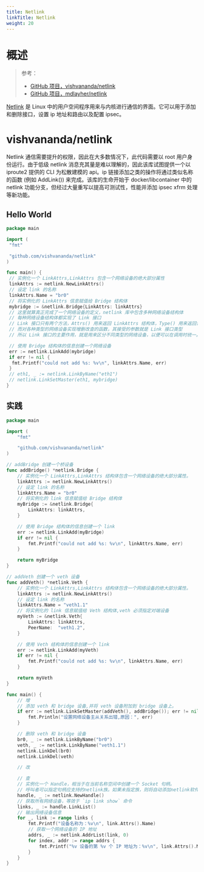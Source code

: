 ```yaml
---
title: Netlink
linkTitle: Netlink
weight: 20
---
```


# 概述

> 参考：
>
> - [GitHub 项目，vishvananda/netlink](https://github.com/vishvananda/netlink)
> - [GitHub 项目，mdlayher/netlink](https://github.com/mdlayher/netlink)

[Netlink](/docs/1.操作系统/Kernel/Network/Linux%20网络栈管理/Netlink/Netlink.md) 是 Linux 中的用户空间程序用来与内核进行通信的界面。它可以用于添加和删除接口，设置 ip 地址和路由以及配置 ipsec。

# vishvananda/netlink

Netlink 通信需要提升的权限，因此在大多数情况下，此代码需要以 root 用户身份运行。由于低级 netlink 消息充其量是难以理解的，因此该库试图提供一个以 iproute2 提供的 CLI 为松散建模的 api。ip 链接添加之类的操作将通过类似名称的函数 (例如 AddLink()) 来完成。该库的生命开始于 docker/libcontainer 中的 netlink 功能分支，但经过大量重写以提高可测试性，性能并添加 ipsec xfrm 处理等新功能。

## Hello World

```go
package main

import (
 "fmt"

 "github.com/vishvananda/netlink"
)

func main() {
 // 实例化一个 LinkAttrs,LinkAttrs 包含一个网络设备的绝大部分属性
 linkAttrs := netlink.NewLinkAttrs()
 // 设定 link 的名称
 linkAttrs.Name = "br0"
 // 将实例化的 LinkAttrs 信息赋值给 Bridge 结构体
 mybridge := &netlink.Bridge{LinkAttrs: linkAttrs}
 // 这里就算真正完成了一个网络设备的定义，netlink 库中包含多种网络设备结构体
 // 每种网络设备结构体都实现了 Link 接口
 // Link 接口只有两个方法，Attrs() 用来返回 LinkAttrs 结构体，Type() 用来返回该网络设备的类型。
 // 而对各种类型的网络设备实现增删改查的函数，其接受的参数就是 Link 接口类型
 // 所以 Link 接口的主要作用，就是用来区分不同类型的网络设备，以便可以在调用时统一。对网络设备的任何操作，都可以将 Link 接口作为参数互相传递。

 // 使用 Bridge 结构体的信息创建一个网络设备
 err := netlink.LinkAdd(mybridge)
 if err != nil {
  fmt.Printf("could not add %s: %v\n", linkAttrs.Name, err)
 }
 // eth1, _ := netlink.LinkByName("eth1")
 // netlink.LinkSetMaster(eth1, mybridge)
}
```

## 实践

```go
package main

import (
	"fmt"

	"github.com/vishvananda/netlink"
)

// addBridge 创建一个桥设备
func addBridge() *netlink.Bridge {
	// 实例化一个 LinkAttrs,LinkAttrs 结构体包含一个网络设备的绝大部分属性。
	linkAttrs := netlink.NewLinkAttrs()
	// 设定 link 的名称
	linkAttrs.Name = "br0"
	// 将实例化的 link 信息赋值给 Bridge 结构体
	myBridge := &netlink.Bridge{
		LinkAttrs: linkAttrs,
	}

	// 使用 Bridge 结构体的信息创建一个 link
	err := netlink.LinkAdd(myBridge)
	if err != nil {
		fmt.Printf("could not add %s: %v\n", linkAttrs.Name, err)
	}

	return myBridge
}

// addVeth 创建一个 veth 设备
func addVeth() *netlink.Veth {
	// 实例化一个 LinkAttrs,LinkAttrs 结构体包含一个网络设备的绝大部分属性。
	linkAttrs := netlink.NewLinkAttrs()
	// 设定 link 的名称
	linkAttrs.Name = "veth1.1"
	// 将实例化的 link 信息赋值给 Veth 结构体,veth 必须指定对端设备
	myVeth := &netlink.Veth{
		LinkAttrs: linkAttrs,
		PeerName:  "veth1.2",
	}

	// 使用 Veth 结构体的信息创建一个 link
	err := netlink.LinkAdd(myVeth)
	if err != nil {
		fmt.Printf("could not add %s: %v\n", linkAttrs.Name, err)
	}

	return myVeth
}

func main() {
	// 增
	// 添加 veth 和 bridge 设备,并将 veth 设备附加到 bridge 设备上。
	if err := netlink.LinkSetMaster(addVeth(), addBridge()); err != nil {
		fmt.Println("设置网络设备主从关系出错,原因：", err)
	}

	// 删除 veth 和 bridge 设备
	br0, _ := netlink.LinkByName("br0")
	veth, _ := netlink.LinkByName("veth1.1")
	netlink.LinkDel(br0)
	netlink.LinkDel(veth)

	// 改

	// 查
	// 实例化一个 Handle，相当于在当前名称空间中创建一个 Socket 句柄。
	// 呼叫者可以指定句柄应支持的netlink族。如果未指定族，则将自动添加netlink软件包支持的所有族。
	handle, _ := netlink.NewHandle()
	// 获取所有网络设备，等效于 `ip link show` 命令
	links, _ := handle.LinkList()
	// 输出网络设备信息
	for _, link := range links {
		fmt.Printf("设备名称为：%v\n", link.Attrs().Name)
		// 获取一个网络设备的 IP 地址
		addrs, _ := netlink.AddrList(link, 0)
		for index, addr := range addrs {
			fmt.Printf("%v 设备的第 %v 个 IP 地址为：%v\n", link.Attrs().Name, index+1, addr.IP)
		}
	}
}
```
